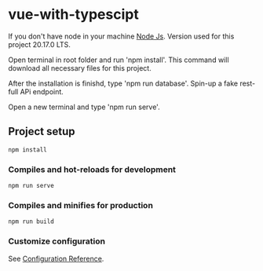 # vue-with-typescipt
If you don't have node in your machine [Node Js](https://nodejs.org/en). Version used for this project 20.17.0 LTS.

Open terminal in root folder and run 'npm install'. This command will download all necessary files for this project.

After the installation is finishd, type 'npm run database'. Spin-up a fake rest-full APi endpoint.

Open a new terminal and type 'npm run serve'.

## Project setup
```
npm install
```

### Compiles and hot-reloads for development
```
npm run serve
```

### Compiles and minifies for production
```
npm run build
```

### Customize configuration
See [Configuration Reference](https://cli.vuejs.org/config/).
